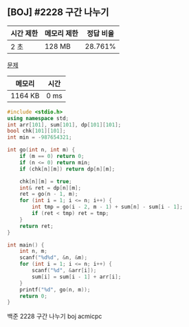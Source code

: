 ## [BOJ] #2228 구간 나누기

| 시간 제한 | 메모리 제한 | 정답 비율 |
| --------- | ----------- | --------- |
| 2 초      | 128 MB      | 28.761%   |

[문제](https://www.acmicpc.net/problem/2228)



| 메모리  | 시간 |
| ------- | ---- |
| 1164 KB | 0 ms |

```c++
#include <stdio.h>
using namespace std;
int arr[101], sum[101], dp[101][101];
bool chk[101][101];
int min = -987654321;

int go(int n, int m) {
	if (m == 0) return 0;
	if (n <= 0) return min;
	if (chk[n][m]) return dp[n][m];

	chk[n][m] = true;
	int& ret = dp[n][m];
	ret = go(n - 1, m);
	for (int i = 1; i <= n; i++) {
		int tmp = go(i - 2, m - 1) + sum[n] - sum[i - 1];
		if (ret < tmp) ret = tmp;
	}
	return ret;
}

int main() {
	int n, m;
	scanf("%d%d", &n, &m);
	for (int i = 1; i <= n; i++) {
		scanf("%d", &arr[i]);
		sum[i] = sum[i - 1] + arr[i];
	}
	printf("%d", go(n, m));
	return 0;
}
```





백준 2228 구간 나누기 boj acmicpc

